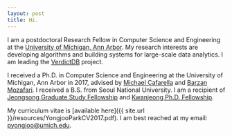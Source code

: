 ```yaml
---
layout: post
title: Hi.
---
```


I am a postdoctoral Research Fellow in Computer Science and Engineering at the [University of
Michigan, Ann Arbor](http://cse.umich.edu/).
My research interests are developing algorithms and building systems for large-scale data analytics.
I am leading the [VerdictDB](http://verdictdb.org/) project.

I received a Ph.D. in Computer Science and Engineering at the University of Michigan, Ann Arbor in 2017, advised by [Michael Cafarella](http://web.eecs.umich.edu/~michjc/) and [Barzan Mozafari](http://web.eecs.umich.edu/~mozafari/).
I received a B.S. from Seoul National University. I am a recipient of [Jeongsong Graduate Study Fellowship](http://www.jeongsong.co.kr/) and [Kwanjeong Ph.D. Fellowship](http://en.ikef.or.kr/).

My curriculum vitae is [available here]({{ site.url }}/resources/YongjooParkCV2017.pdf).
I am best reached at my email: pyongjoo@umich.edu.
